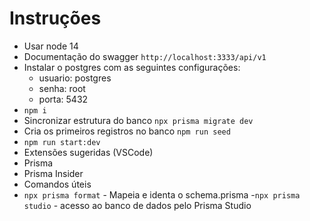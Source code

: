 # Instruções
 - Usar node 14
 - Documentação do swagger `http://localhost:3333/api/v1`
 - Instalar o postgres com as seguintes configurações:
   - usuario: postgres
   - senha: root
   - porta: 5432
 - `npm i`
 - Sincronizar estrutura do banco `npx prisma migrate dev`
 - Cria os primeiros registros no banco `npm run seed`
 - `npm run start:dev`
 - Extensões sugeridas (VSCode)
  - Prisma
  - Prisma Insider
- Comandos úteis
 - `npx prisma format` - Mapeia e identa o schema.prisma
 -`npx prisma studio` - acesso ao banco de dados pelo Prisma Studio
